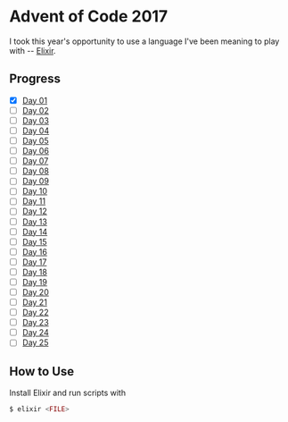 # Advent of Code 2017

I took this year's opportunity to use a language I've been meaning to play with -- [Elixir](http://elixir-lang.github.io/).

## Progress

- [x] [Day 01](01)
- [ ] [Day 02](02)
- [ ] [Day 03](03)
- [ ] [Day 04](04)
- [ ] [Day 05](05)
- [ ] [Day 06](06)
- [ ] [Day 07](07)
- [ ] [Day 08](08)
- [ ] [Day 09](09)
- [ ] [Day 10](10)
- [ ] [Day 11](11)
- [ ] [Day 12](12)
- [ ] [Day 13](13)
- [ ] [Day 14](14)
- [ ] [Day 15](15)
- [ ] [Day 16](16)
- [ ] [Day 17](17)
- [ ] [Day 18](18)
- [ ] [Day 19](19)
- [ ] [Day 20](20)
- [ ] [Day 21](21)
- [ ] [Day 22](22)
- [ ] [Day 23](23)
- [ ] [Day 24](24)
- [ ] [Day 25](25)

## How to Use

Install Elixir and run scripts with 

```elixir
$ elixir <FILE>
```
